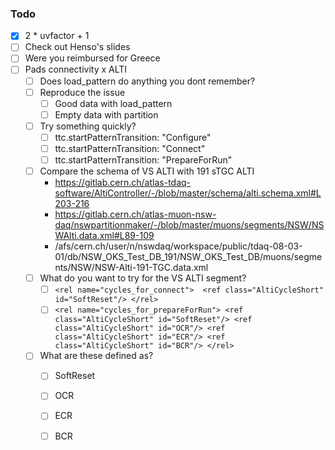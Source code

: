 ### Todo

- [x] 2 * uvfactor + 1
- [ ] Check out Henso's slides
- [ ] Were you reimbursed for Greece
- [ ] Pads connectivity x ALTI
  - [ ] Does load_pattern do anything you dont remember?
  - [ ] Reproduce the issue
    - [ ] Good data with load_pattern
    - [ ] Empty data with partition
  - [ ] Try something quickly?
    - [ ] ttc.startPatternTransition: "Configure"
    - [ ] ttc.startPatternTransition: "Connect"
    - [ ] ttc.startPatternTransition: "PrepareForRun"
  - [ ] Compare the schema of VS ALTI with 191 sTGC ALTI
    - https://gitlab.cern.ch/atlas-tdaq-software/AltiController/-/blob/master/schema/alti.schema.xml#L203-216
    - https://gitlab.cern.ch/atlas-muon-nsw-daq/nswpartitionmaker/-/blob/master/muons/segments/NSW/NSWAlti.data.xml#L89-109
    - /afs/cern.ch/user/n/nswdaq/workspace/public/tdaq-08-03-01/db/NSW_OKS_Test_DB_191/NSW_OKS_Test_DB/muons/segments/NSW/NSW-Alti-191-TGC.data.xml
  - [ ] What do you want to try for the VS ALTI segment?
    - [ ] `<rel name="cycles_for_connect">  <ref class="AltiCycleShort" id="SoftReset"/> </rel>`
    - [ ] `<rel name="cycles_for_prepareForRun"> <ref class="AltiCycleShort" id="SoftReset"/> <ref class="AltiCycleShort" id="OCR"/> <ref class="AltiCycleShort" id="ECR"/> <ref class="AltiCycleShort" id="BCR"/> </rel>`
  - [ ] What are these defined as?
    - [ ] SoftReset
    - [ ] OCR
    - [ ] ECR
    - [ ] BCR
    
